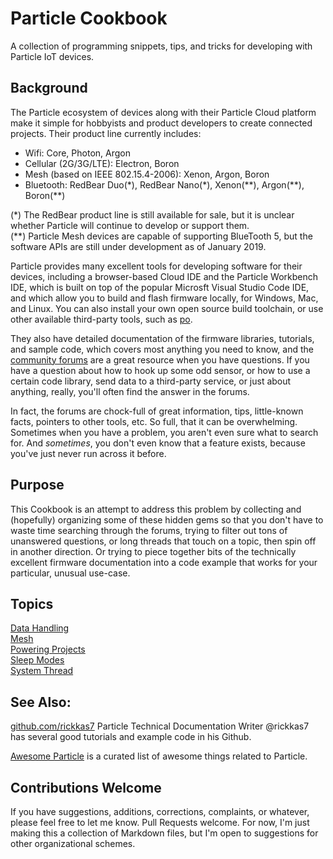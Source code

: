 # Particle Cookbook
A collection of programming snippets, tips, and tricks for developing with 
Particle IoT devices.


## Background
The Particle ecosystem of devices along with their Particle Cloud platform
make it simple for hobbyists and product developers to create connected 
projects. Their product line currently includes:
* Wifi: Core, Photon, Argon
* Cellular (2G/3G/LTE): Electron, Boron
* Mesh (based on IEEE 802.15.4-2006): Xenon, Argon, Boron
* Bluetooth: RedBear Duo(\*), RedBear Nano(\*), Xenon(\*\*), Argon(\*\*), Boron(\*\*)

(\*) The RedBear product line is still available for sale, but it is unclear
whether Particle will continue to develop or support them.<br/>
(\*\*) Particle Mesh devices are capable of supporting BlueTooth 5, but the
software APIs are still under development as of January 2019.

Particle provides many excellent tools for developing software for their
devices, including a browser-based Cloud IDE and the Particle Workbench IDE,
which is built on top of the popular Microsft Visual Studio Code IDE, and 
which allow you to build and flash firmware locally, for Windows, Mac, and
Linux. You can also install your own open source build toolchain, or use
other available third-party tools, such as [po](https://github.com/nrobinson2000/po).

They also have detailed documentation of the firmware libraries, tutorials,
and sample code, which covers most anything you need to know, and the
[community forums](https://community.particle.io/) are a great resource when you have questions.
If you have a question about how to hook up some odd sensor, or how to use
a certain code library, send data to a third-party service, or just about
anything, really, you'll often find the answer in the forums.

In fact, the forums are chock-full of great information, tips, little-known
facts, pointers to other tools, etc. So full, that it can be overwhelming. 
Sometimes when you have a problem, you aren't even sure what to search for. 
And *sometimes*, you don't even know that a feature exists, because you've
just never run across it before.


## Purpose
This Cookbook is an attempt to address this problem by collecting and
(hopefully) organizing some of these hidden gems so that you don't have to
waste time searching through the forums, trying to filter out tons of
unanswered questions, or long threads that touch on a topic, then spin off
in another direction. Or trying to piece together bits of the technically 
excellent firmware documentation into a code example that works for your
particular, unusual use-case.


## Topics
[Data Handling](data-handling.md)<br/>
[Mesh](mesh.md)<br/>
[Powering Projects](powering-projects.md)<br/>
[Sleep Modes](sleep-modes.md)<br/>
[System Thread](system-thread.md)<br/>


## See Also:
[github.com/rickkas7](https://github.com/rickkas7) Particle Technical Documentation Writer @rickkas7 has several good tutorials
and example code in his Github.

[Awesome Particle](https://github.com/particle-iot/awesome-particle) is a curated list of awesome things related to Particle.

## Contributions Welcome
If you have suggestions, additions, corrections, complaints, or whatever, 
please feel free to let me know. Pull Requests welcome. For now, I'm just making this a collection
of Markdown files, but I'm open to suggestions for other organizational 
schemes.


